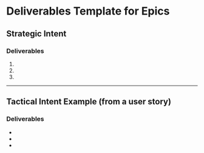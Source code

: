 # Deliverables Template for Epics

<!--
Use this template to document deliverables for any epic.
- Fill in the Strategic Intent and its deliverables (the big picture, cross-cutting outcomes).
- For each key user story or sub-feature, add a Tactical Intent section with its specific deliverables.
- Link to source epics/user stories as needed.
-->

## Strategic Intent
> <!-- Write a concise, outcome-focused statement describing the overall goal of the epic. -->

### Deliverables
1. <!-- Major deliverable or capability (e.g., API endpoint, UI component, real-time sync, etc.) -->
2. <!-- ... -->
3. <!-- ... -->

---

## Tactical Intent Example (from a user story)
> <!-- Write a focused intent for a specific user story or sub-feature. -->

### Deliverables
- <!-- Specific, testable deliverable (e.g., UI component, endpoint, test, etc.) -->
- <!-- ... -->
- <!-- ... -->

<!--
Repeat the Tactical Intent section for each key user story or sub-feature as needed.
--> 